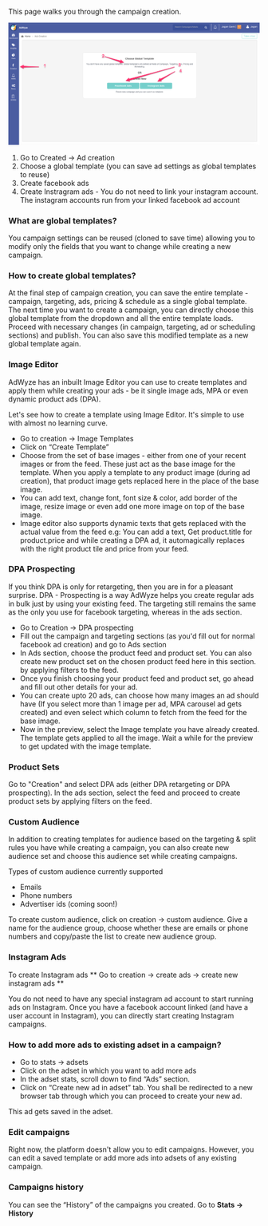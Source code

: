 This page walks you through the campaign creation.


![Screenshot](img/creation1.png)

1. Go to Created → Ad creation
2. Choose a global template (you can save ad settings as global templates to reuse)
3. Create facebook ads
4. Create Instragram ads - You do not need to link your instagram account. The instagram accounts run from your linked facebook ad account



### What are global templates?
You campaign settings can be reused (cloned to save time) allowing you to modify only the fields that you want to change while creating a new campaign.


### How to create global templates?
At the final step of campaign creation, you can save the entire template - campaign, targeting, ads, pricing & schedule as a single global template. The next time you want to create a campaign, you can directly choose this global template from the dropdown and all the entire template loads. Proceed with necessary changes (in campaign, targeting, ad or scheduling sections) and publish. You can also save this modified template as a new global template again.

### Image Editor
AdWyze has an inbuilt Image Editor you can use to create templates and apply them while creating your ads - be it single image ads, MPA or even dynamic product ads (DPA).

Let's see how to create a template using Image Editor. It's simple to use with almost no learning curve.

- Go to creation → Image Templates
- Click on “Create Template”
- Choose from the set of base images - either from one of your recent images or from the feed. These just act as the base image for the template. When you apply a template to any product image (during ad creation), that product image gets replaced here in the place of the base image.
- You can add text, change font, font size & color, add border of the image, resize image or even add one more image on top of the base image.
- Image editor also supports dynamic texts that gets replaced with the actual value from the feed
e.g: You can add a text, Get product.title for product.price and while creating a DPA ad, it automagically replaces with the right product tile and price from your feed.


### DPA Prospecting
If you think DPA is only for retargeting, then you are in for a pleasant surprise. DPA - Prospecting is a way AdWyze helps you create regular ads in bulk just by using your existing feed. The targeting still remains the same as the only you use for facebook targeting, whereas in the ads section. 


- Go to Creation → DPA prospecting
- Fill out the campaign and targeting sections (as you'd fill out for normal facebook ad creation) and go to Ads section
- In Ads section, choose the product feed and product set. You can also create new product set on the chosen product feed here in this section. by applying filters to the feed.
- Once you finish choosing your product feed and product set, go ahead and fill out other details for your ad.
- You can create upto 20 ads, can choose how many images an ad should have (If you select more than 1 image per ad, MPA carousel ad gets created) and even select which column to fetch from the feed for the base image. 
- Now in the preview, select the Image template you have already created. The template gets applied to all the image. Wait a while for the preview to get updated with the image template. 



### Product Sets
Go to "Creation" and select DPA ads (either DPA retargeting or DPA prospecting). In the ads section, select the feed and proceed to create product sets by applying filters on the feed.


### Custom Audience
In addition to creating templates for audience based on the targeting & split rules you have while creating a campaign, you can also create new audience set and choose this audience set while creating campaigns.


Types of custom audience currently supported
- Emails
- Phone numbers
- Advertiser ids (coming soon!)
	
To create custom audience, click on creation → custom audience.
Give a name for the audience group, choose whether these are emails or phone numbers and copy/paste the list to create new audience group. 



<!-- ### Dynamic Product Ads
 -->

### Instagram Ads
To create Instagram ads ** Go to creation → create ads → create new instagram ads **

You do not need to have any special instagram ad account to start running ads on Instagram. Once you have a facebook account linked (and have a user account in Instagram), you can directly start creating Instagram campaigns.


### How to add more ads to existing adset in a campaign?
- Go to stats → adsets
- Click on the adset in which you want to add more ads
- In the adset stats, scroll down to find “Ads” section.
- Click on “Create new ad in adset” tab. You shall be redirected to a new browser tab through which you can proceed to create your new ad. 

This ad gets saved in the adset.

### Edit campaigns
Right now, the platform doesn't allow you to edit campaigns. However, you can edit a saved template or add more ads 
into adsets of any existing campaign.

### Campaigns history
You can see the “History” of the campaigns you created. Go to **Stats → History**

